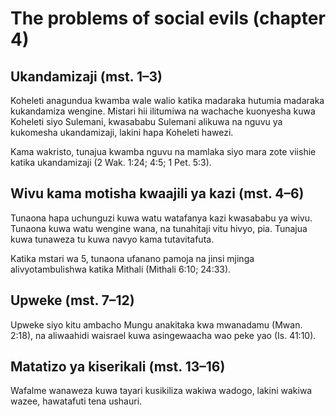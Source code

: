 # The problems of social evils (chapter 4)

## Ukandamizaji (mst. 1–3)

Koheleti anagundua kwamba wale walio katika madaraka hutumia madaraka kukandamiza wengine. Mistari hii ilitumiwa na wachache kuonyesha kuwa Koheleti siyo Sulemani, kwasababu Sulemani alikuwa na nguvu ya kukomesha ukandamizaji, lakini hapa Koheleti hawezi.

Kama wakristo, tunajua kwamba nguvu na mamlaka siyo mara zote viishie katika ukandamizaji (2 Wak. 1:24; 4:5; 1 Pet. 5:3).

## Wivu kama motisha kwaajili ya kazi (mst. 4–6)

Tunaona hapa uchunguzi kuwa watu watafanya kazi kwasababu ya wivu. Tunaona kuwa watu wengine wana, na tunahitaji vitu hivyo, pia. Tunajua kuwa tunaweza tu kuwa navyo kama tutavitafuta.

Katika mstari wa 5, tunaona ufanano pamoja na jinsi mjinga alivyotambulishwa katika Mithali (Mithali 6:10; 24:33).

## Upweke (mst. 7–12)

Upweke siyo kitu ambacho Mungu anakitaka kwa mwanadamu (Mwan. 2:18), na aliwaahidi waisrael kuwa asingewaacha wao peke yao (Is. 41:10).

## Matatizo ya kiserikali (mst. 13–16)

Wafalme wanaweza kuwa tayari kusikiliza wakiwa wadogo, lakini wakiwa wazee, hawatafuti tena ushauri.